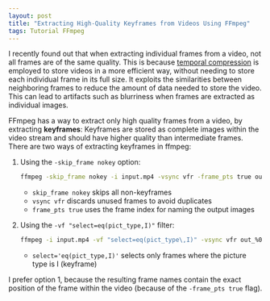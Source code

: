 ```yaml
---
layout: post
title: "Extracting High-Quality Keyframes from Videos Using FFmpeg"
tags: Tutorial FFmpeg
---
```


I recently found out that when extracting individual frames from a video, not all frames are of the same quality. This is because [temporal compression](https://en.wikipedia.org/wiki/Video_compression_picture_types) is employed to store videos in a more efficient way, without needing to store each individual frame in its full size. It exploits the similarities between neighboring frames to reduce the amount of data needed to store the video. This can lead to artifacts such as blurriness when frames are extracted as individual images.

FFmpeg has a way to extract only high quality frames from a video, by extracting **keyframes**: Keyframes are stored as complete images within the video stream and should have higher quality than intermediate frames. There are two ways of extracting keyframes in ffmpeg:

1. Using the `-skip_frame nokey` option:

    ```bash
    ffmpeg -skip_frame nokey -i input.mp4 -vsync vfr -frame_pts true out_%03d.png
    ```

    - `skip_frame nokey` skips all non-keyframes
    - `vsync vfr` discards unused frames to avoid duplicates
    - `frame_pts true` uses the frame index for naming the output images

2. Using the `-vf "select=eq(pict_type,I)"` filter:
    
    ```bash
    ffmpeg -i input.mp4 -vf "select=eq(pict_type\,I)" -vsync vfr out_%03d.png
    ```

    - `select='eq(pict_type,I)'` selects only frames where the picture type is I (keyframe)

I prefer option 1, because the resulting frame names contain the exact position of the frame within the video (because of the `-frame_pts true` flag). 
